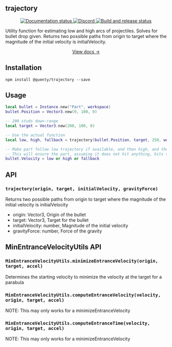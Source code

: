 ## trajectory
<div align="center">
  <a href="http://quenty.github.io/NevermoreEngine/">
    <img src="https://github.com/Quenty/NevermoreEngine/actions/workflows/docs.yml/badge.svg" alt="Documentation status" />
  </a>
  <a href="https://discord.gg/mhtGUS8">
    <img src="https://img.shields.io/discord/385151591524597761?color=5865F2&label=discord&logo=discord&logoColor=white" alt="Discord" />
  </a>
  <a href="https://github.com/Quenty/NevermoreEngine/actions">
    <img src="https://github.com/Quenty/NevermoreEngine/actions/workflows/build.yml/badge.svg" alt="Build and release status" />
  </a>
</div>

Utility function for estimating low and high arcs of projectiles. Solves for bullet drop given. Returns two possible paths from origin to target where the magnitude of the initial velocity is initialVelocity.

<div align="center"><a href="https://quenty.github.io/NevermoreEngine/api/trajectory">View docs →</a></div>

## Installation
```
npm install @quenty/trajectory --save
```

## Usage
```lua
local bullet = Instance.new("Part", workspace)
bullet.Position = Vector3.new(0, 100, 0)

-- 200 studs down-range
local target = Vector3.new(200, 100, 0)

-- Use the actual function
local low, high, fallback = trajectory(bullet.Position, target, 250, workspace.Gravity)

-- Make part follow low trajectory if available, and then high, and then the fallback.
-- This will ensure the part, assuming it does not hit anything, hits the targetted position
bullet.Velocity = low or high or fallback
```

## API

### `trajectory(origin, target, initialVelocity, gravityForce)`
Returns two possible paths from origin to target where the magnitude of the initial velocity is initialVelocity

- origin: Vector3, Origin of the bullet
- target: Vector3, Target for the bullet
- initialVelocity: number, Magnitude of the initial velocity
- gravityForce: number, Force of the gravity

## MinEntranceVelocityUtils API

### `MinEntranceVelocityUtils.minimizeEntranceVelocity(origin, target, accel)`
Determines the starting velocity to minimize the velocity at the target for a parabula

### `MinEntranceVelocityUtils.computeEntranceVelocity(velocity, origin, target, accel)`
NOTE: This may only works for a minimizeEntranceVelocity

### `MinEntranceVelocityUtils.computeEntranceTime(velocity, origin, target, accel)`
NOTE: This may only works for a minimizeEntranceVelocity

